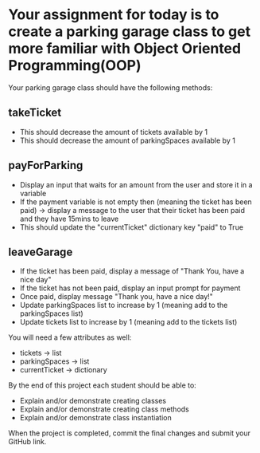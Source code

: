 # Your assignment for today is to create a parking garage class to get more familiar with Object Oriented Programming(OOP)

Your parking garage class should have the following methods:

## **takeTicket**

- This should decrease the amount of tickets available by 1
- This should decrease the amount of parkingSpaces available by 1

## **payForParking**

- Display an input that waits for an amount from the user and store it in a variable
- If the payment variable is not empty then (meaning the ticket has been paid) -> display a message to the user that their ticket has been paid and they have 15mins to leave
- This should update the "currentTicket" dictionary key "paid" to True

## **leaveGarage**

- If the ticket has been paid, display a message of "Thank You, have a nice day"
- If the ticket has not been paid, display an input prompt for payment
- Once paid, display message "Thank you, have a nice day!"
- Update parkingSpaces list to increase by 1 (meaning add to the parkingSpaces list)
- Update tickets list to increase by 1 (meaning add to the tickets list)

You will need a few attributes as well:

- tickets -> list
- parkingSpaces -> list
- currentTicket -> dictionary

By the end of this project each student should be able to:

- Explain and/or demonstrate creating classes
- Explain and/or demonstrate creating class methods
- Explain and/or demonstrate class instantiation

When the project is completed, commit the final changes and submit your GitHub link.
